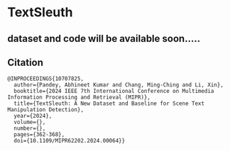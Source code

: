 # TextSleuth

## dataset and code will be available soon..... 


## Citation
```
@INPROCEEDINGS{10707825,
  author={Pandey, Abhineet Kumar and Chang, Ming-Ching and Li, Xin},
  booktitle={2024 IEEE 7th International Conference on Multimedia Information Processing and Retrieval (MIPR)}, 
  title={TextSleuth: A New Dataset and Baseline for Scene Text Manipulation Detection}, 
  year={2024},
  volume={},
  number={},
  pages={362-368},
  doi={10.1109/MIPR62202.2024.00064}}
````
